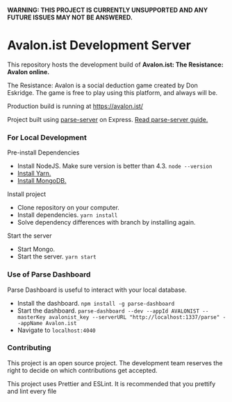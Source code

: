 **WARNING: THIS PROJECT IS CURRENTLY UNSUPPORTED AND ANY FUTURE ISSUES MAY NOT BE ANSWERED.** 

# Avalon.ist Development Server

This repository hosts the development build of **Avalon.ist: The Resistance: Avalon online.**

The Resistance: Avalon is a social deduction game created by Don Eskridge.
The game is free to play using this platform, and always will be.

Production build is running at https://avalon.ist/

Project built using [parse-server](https://github.com/ParsePlatform/parse-server) on Express.
[Read parse-server guide.](https://github.com/ParsePlatform/parse-server/wiki/Parse-Server-Guide)

### For Local Development

Pre-install Dependencies

- Install NodeJS. Make sure version is better than 4.3. `node --version`
- [Install Yarn.](https://classic.yarnpkg.com/en/docs/install/)
- [Install MongoDB.](https://docs.mongodb.com/master/administration/install-community/)

Install project

- Clone repository on your computer.
- Install dependencies. `yarn install`
- Solve dependency differences with branch by installing again.

Start the server

- Start Mongo.
- Start the server. `yarn start`

### Use of Parse Dashboard

Parse Dashboard is useful to interact with your local database.

- Install the dashboard. `npm install -g parse-dashboard`
- Start the dashboard. `parse-dashboard --dev --appId AVALONIST --masterKey avalonist_key --serverURL "http://localhost:1337/parse" --appName Avalon.ist`
- Navigate to `localhost:4040`

### Contributing

This project is an open source project.
The development team reserves the right to decide on which contributions get accepted.

This project uses Prettier and ESLint. It is recommended that you prettify and lint every file
